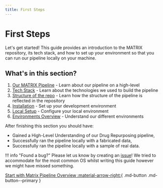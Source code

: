 ```yaml
---
title: First Steps
---
```


# First Steps

Let's get started! This guide provides an introduction to the MATRIX repository, its tech stack, and how to set up your environment so that you can run our pipeline locally on your machine.

## What's in this section?
1. [Our MATRIX Pipeline](./matrix_pipeline.md) - Learn about our pipeline on a high-level
2. [Tech Stack](./tech_stack.md) - Learn about the technologies we used to build the pipeline
3. [Structure of the repo](./repo_structure.md) - Learn how the structure of the pipeline is reflected in the repository
4. [Installation](./installation.md) - Set up your development environment
5. [Local Setup](./local-setup.md) - Configure your local environment
6. [Environments Overview](./environments_overview.md) - Understand our different environments

After finishing this section you should have:

- Gained a High-Level Understanding of our Drug Repurposing pipeline,
- Successfully ran the pipeline locally with a fabricated data,
- Successfully ran the pipeline locally with a sample of real data.

!!! info "Found a bug?"
    Please let us know by creating an [issue](https://github.com/everycure-org/matrix/issues/new?template=bug_report.md)! We tried to accommodate for the most common OS whilst writing this guide however we might have missed something.

[Start with Matrix Pipeline Overview :material-arrow-right:](./matrix_pipeline.md){ .md-button .md-button--primary }
